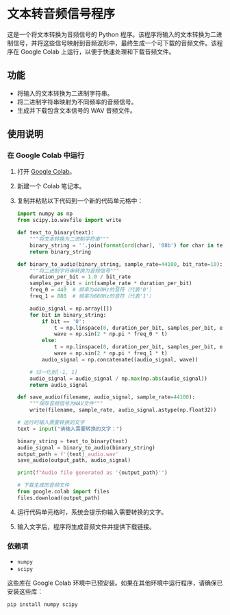 # 文本转音频信号程序

这是一个将文本转换为音频信号的 Python 程序。该程序将输入的文本转换为二进制信号，并将这些信号映射到音频波形中，最终生成一个可下载的音频文件。该程序在 Google Colab 上运行，以便于快速处理和下载音频文件。

## 功能

- 将输入的文本转换为二进制字符串。
- 将二进制字符串映射为不同频率的音频信号。
- 生成并下载包含文本信号的 WAV 音频文件。

## 使用说明

### 在 Google Colab 中运行

1. 打开 [Google Colab](https://colab.research.google.com/)。
2. 新建一个 Colab 笔记本。
3. 复制并粘贴以下代码到一个新的代码单元格中：

    ```python
    import numpy as np
    from scipy.io.wavfile import write
    
    def text_to_binary(text):
        """将文本转换为二进制字符串"""
        binary_string = ''.join(format(ord(char), '08b') for char in text)
        return binary_string
    
    def binary_to_audio(binary_string, sample_rate=44100, bit_rate=10):
        """将二进制字符串转换为音频信号"""
        duration_per_bit = 1.0 / bit_rate
        samples_per_bit = int(sample_rate * duration_per_bit)
        freq_0 = 440  # 频率为440Hz的音符（代表'0'）
        freq_1 = 880  # 频率为880Hz的音符（代表'1'）
    
        audio_signal = np.array([])
        for bit in binary_string:
            if bit == '0':
                t = np.linspace(0, duration_per_bit, samples_per_bit, endpoint=False)
                wave = np.sin(2 * np.pi * freq_0 * t)
            else:
                t = np.linspace(0, duration_per_bit, samples_per_bit, endpoint=False)
                wave = np.sin(2 * np.pi * freq_1 * t)
            audio_signal = np.concatenate((audio_signal, wave))
    
        # 归一化到[-1, 1]
        audio_signal = audio_signal / np.max(np.abs(audio_signal))
        return audio_signal
    
    def save_audio(filename, audio_signal, sample_rate=44100):
        """保存音频信号为WAV文件"""
        write(filename, sample_rate, audio_signal.astype(np.float32))
    
    # 运行时输入需要转换的文字
    text = input("请输入需要转换的文字：")
    
    binary_string = text_to_binary(text)
    audio_signal = binary_to_audio(binary_string)
    output_path = f'{text}_audio.wav'
    save_audio(output_path, audio_signal)
    
    print(f"Audio file generated as '{output_path}'")
    
    # 下载生成的音频文件
    from google.colab import files
    files.download(output_path)

    ```

4. 运行代码单元格时，系统会提示你输入需要转换的文字。
5. 输入文字后，程序将生成音频文件并提供下载链接。

### 依赖项

- `numpy`
- `scipy`

这些库在 Google Colab 环境中已预安装。如果在其他环境中运行程序，请确保已安装这些库：

```bash
pip install numpy scipy
